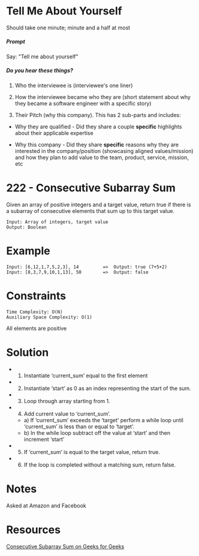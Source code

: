 # Tell Me About Yourself

Should take one minute; minute and a half at most

##### Prompt

Say: "Tell me about yourself"

##### Do you hear these things?

1. Who the interviewee is (interviewee's one liner)

2. How the interviewee became who they are (short statement about why they became a software engineer with a specific story)

3. Their Pitch (why this company). This has 2 sub-parts and includes:

  - Why they are qualified - Did they share a couple
  **specific** highlights about their applicable expertise

  - Why this company - Did they share **specific** reasons
  why they are interested in the company/position
  (showcasing aligned values/mission) and how they plan to
  add value to the team, product, service, mission, etc

# 222 - Consecutive Subarray Sum

Given an array of positive integers and a target value, return true if there is a subarray of consecutive elements that sum up to this target value.

```
Input: Array of integers, target value
Output: Boolean
```

# Example
```
Input: [6,12,1,7,5,2,3], 14      	=>	Output: true (7+5+2)
Input: [8,3,7,9,10,1,13], 50		=>	Output: false
```

# Constraints
```
Time Complexity: O(N)
Auxiliary Space Complexity: O(1)
```

All elements are positive

# Solution

* 1) Instantiate ‘current_sum’ equal to the first element
* 2) Instantiate ‘start’ as 0 as an index representing the start of the sum.
* 3) Loop through array starting from 1.
* 4) Add current value to ‘current_sum’.
  * a) If ‘current_sum’ exceeds the ‘target’ perform a while loop until ‘current_sum’ is less than or equal to ‘target’.
  * b) In the while loop subtract off the value at ‘start’ and then increment ‘start’
* 5) If ‘current_sum’ is equal to the target value, return true.
* 6) If the loop is completed without a matching sum, return false.

# Notes

Asked at Amazon and Facebook

# Resources

[Consecutive Subarray Sum on Geeks for Geeks](http://www.geeksforgeeks.org/find-subarray-with-given-sum/)
